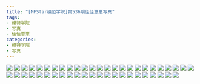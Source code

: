 ```yaml
---
title: "[MFStar模范学院]第536期佳佳崽崽写真"
tags: 
- 模特学院
- 写真
- 佳佳崽崽
categories:
- 模特学院
- 写真
---
```


![](https://img.ilovese.xyz/1734716508651.webp)
![](https://img.ilovese.xyz/1734716510316.webp)
![](https://img.ilovese.xyz/1734716512195.webp)
![](https://img.ilovese.xyz/1734716513887.webp)
![](https://img.ilovese.xyz/1734716515425.webp)
![](https://img.ilovese.xyz/1734716517007.webp)
![](https://img.ilovese.xyz/1734716518807.webp)
![](https://img.ilovese.xyz/1734716520220.webp)
![](https://img.ilovese.xyz/1734716522114.webp)
![](https://img.ilovese.xyz/1734716523504.webp)
![](https://img.ilovese.xyz/1734716525293.webp)
![](https://img.ilovese.xyz/1734716526767.webp)
![](https://img.ilovese.xyz/1734716528549.webp)
![](https://img.ilovese.xyz/1734716530313.webp)
![](https://img.ilovese.xyz/1734716532409.webp)
![](https://img.ilovese.xyz/1734716533908.webp)
![](https://img.ilovese.xyz/1734716535479.webp)
![](https://img.ilovese.xyz/1734716536989.webp)
![](https://img.ilovese.xyz/1734716538615.webp)
![](https://img.ilovese.xyz/1734716540665.webp)
![](https://img.ilovese.xyz/1734716542525.webp)
![](https://img.ilovese.xyz/1734716544679.webp)
![](https://img.ilovese.xyz/1734716546580.webp)
![](https://img.ilovese.xyz/1734716548139.webp)
![](https://img.ilovese.xyz/1734716549620.webp)
![](https://img.ilovese.xyz/1734716551599.webp)
![](https://img.ilovese.xyz/1734716553582.webp)
![](https://img.ilovese.xyz/1734716555456.webp)
![](https://img.ilovese.xyz/1734716557382.webp)
![](https://img.ilovese.xyz/1734716559476.webp)
![](https://img.ilovese.xyz/1734716561180.webp)
![](https://img.ilovese.xyz/1734716562861.webp)
![](https://img.ilovese.xyz/1734716564586.webp)
![](https://img.ilovese.xyz/1734716566275.webp)
![](https://img.ilovese.xyz/1734716568143.webp)
![](https://img.ilovese.xyz/1734716570189.webp)
![](https://img.ilovese.xyz/1734716571889.webp)
![](https://img.ilovese.xyz/1734716574084.webp)
![](https://img.ilovese.xyz/1734716576077.webp)
![](https://img.ilovese.xyz/1734716577939.webp)
![](https://img.ilovese.xyz/1734716579838.webp)
![](https://img.ilovese.xyz/1734716581538.webp)
![](https://img.ilovese.xyz/1734716583325.webp)
![](https://img.ilovese.xyz/1734716585725.webp)
![](https://img.ilovese.xyz/1734716587750.webp)
![](https://img.ilovese.xyz/1734716589983.webp)
![](https://img.ilovese.xyz/1734716591869.webp)
![](https://img.ilovese.xyz/1734716593499.webp)
